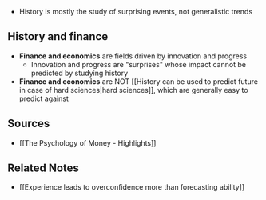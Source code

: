 - History is mostly the study of surprising events, not generalistic trends

## History and finance
- **Finance and economics** are fields driven by innovation and progress
	- Innovation and progress are "surprises" whose impact cannot be predicted by studying history
- **Finance and economics** are NOT [[History can be used to predict future in case of hard sciences|hard sciences]], which are generally easy to predict against

## Sources
- [[The Psychology of Money - Highlights]]

## Related Notes
- [[Experience leads to overconfidence more than forecasting ability]] 